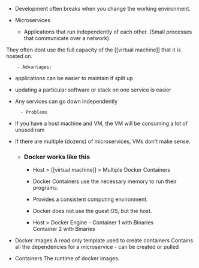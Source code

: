 - Development often breaks when you change the working environment.
- Microservices

    - Applications that run independently of each other. (Small processes that communicate over a network)

They often dont use the full capacity of the [[virtual machine]] that it is hosted on.


        - Advantages:
- applications can be easier to maintain if split up
- updating a particular software or stack on one service is easier
- Any services can go down independently


        - Problems
- If you have a host machine and VM, the VM will be consuming a lot of unused ram
- If there are multiple (dozens) of microservices, VMs don't make sense.


    - ### Docker works like this
        - Host > [[virtual machine]] > Multiple Docker Containers

        - Docker Containers use the necessary memory to run their programs.

        - Provides a consistent computing environment.
        - Docker does not use the guest OS, but the host.
        - Host > Docker Engine - Container 1 with Binaries
		\
		Container 2 with Binaries

- Docker Images
A read only template used to create containers
Contains all the dependencies for a microservice - can be created or pulled
- Containers 
The runtime of docker images.
